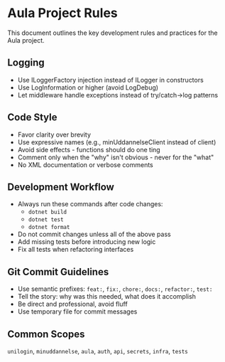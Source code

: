 # Aula Project Rules

This document outlines the key development rules and practices for the Aula project.

## Logging

- Use ILoggerFactory injection instead of ILogger<T> in constructors
- Use LogInformation or higher (avoid LogDebug)
- Let middleware handle exceptions instead of try/catch->log patterns

## Code Style

- Favor clarity over brevity
- Use expressive names (e.g., minUddannelseClient instead of client)
- Avoid side effects - functions should do one ting
- Comment only when the "why" isn't obvious - never for the "what"
- No XML documentation or verbose comments

## Development Workflow

- Always run these commands after code changes:
  - `dotnet build`
  - `dotnet test`
  - `dotnet format`
- Do not commit changes unless all of the above pass
- Add missing tests before introducing new logic
- Fix all tests when refactoring interfaces

## Git Commit Guidelines

- Use semantic prefixes: `feat:`, `fix:`, `chore:`, `docs:`, `refactor:`, `test:`
- Tell the story: why was this needed, what does it accomplish
- Be direct and professional, avoid fluff
- Use temporary file for commit messages

## Common Scopes

`unilogin`, `minuddannelse`, `aula`, `auth`, `api`, `secrets`, `infra`, `tests`
